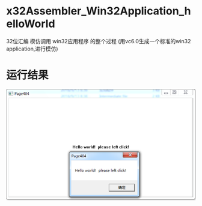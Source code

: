 # x32Assembler_Win32Application_helloWorld
32位汇编 模仿调用 win32应用程序 的整个过程 (用vc6.0生成一个标准的win32 application,进行模仿)

# 运行结果
![运行结果](https://raw.githubusercontent.com/page404/x32Assembler_Win32Application_helloWorld/master/images/001.png)